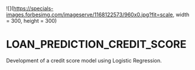 ![](https://specials-images.forbesimg.com/imageserve/1168122573/960x0.jpg?fit=scale, width = 300, height = 300)

# LOAN_PREDICTION_CREDIT_SCORE
Development of a credit score model using Logistic Regression.
